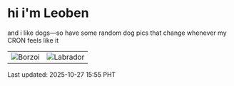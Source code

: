 # hi i'm Leoben

and i like dogs—so have some random dog pics that change whenever my CRON feels like it

|  |  |
|--------|----------|
| ![Borzoi](https://random-dog-vercel.vercel.app/api/random-borzoi?v=1761551708) | ![Labrador](https://random-dog-vercel.vercel.app/api/random-labrador?v=1761551708) |

Last updated: 2025-10-27 15:55 PHT
